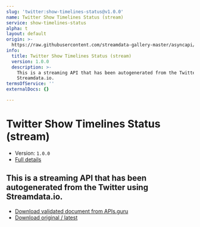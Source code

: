 ```yaml
---
slug: 'twitter:show-timelines-status@v1.0.0'
name: Twitter Show Timelines Status (stream)
service: show-timelines-status
alpha: t
layout: default
origin: >-
  https://raw.githubusercontent.com/streamdata-gallery-master/asyncapi/master/_listings/twitter/twitter-show-timelines-status-stream-async.md
info:
  title: Twitter Show Timelines Status (stream)
  version: 1.0.0
  description: >-
    This is a streaming API that has been autogenerated from the Twitter using
    Streamdata.io.
termsOfService: ''
externalDocs: {}

---
```

# Twitter Show Timelines Status (stream)

* Version: `1.0.0`
* [Full details](../html/twitter:show-timelines-status@v1.0.0.html)



## This is a streaming API that has been autogenerated from the Twitter using Streamdata.io.



* [Download validated document from APIs.guru](https://raw.githubusercontent.com/APIs-guru/asyncapi-directory/master/docs/APIs/twitter%3Ashow-timelines-status%40v1.0.0.yaml)
* [Download original / latest](https://raw.githubusercontent.com/streamdata-gallery-master/asyncapi/master/_listings/twitter/twitter-show-timelines-status-stream-async.md)

<script type="application/ld+json">
{
  "@context": "http://schema.org/",
  "@type": "WebAPI",
  "description": "This is a streaming API that has been autogenerated from the Twitter using Streamdata.io.",
  "documentation": "",

  "name": "Twitter Show Timelines Status (stream)"
}
</script>
